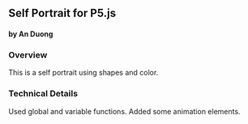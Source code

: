 ## Self Portrait for P5.js
#### by An Duong


### Overview
This is a self portrait using shapes and color.

### Technical Details

Used global and variable functions. Added some animation elements. 